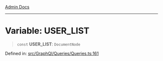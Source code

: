 [Admin Docs](/)

---

# Variable: USER_LIST

> `const` **USER_LIST**: `DocumentNode`

Defined in: [src/GraphQl/Queries/Queries.ts:161](https://github.com/PalisadoesFoundation/talawa-admin/blob/main/src/GraphQl/Queries/Queries.ts#L161)

